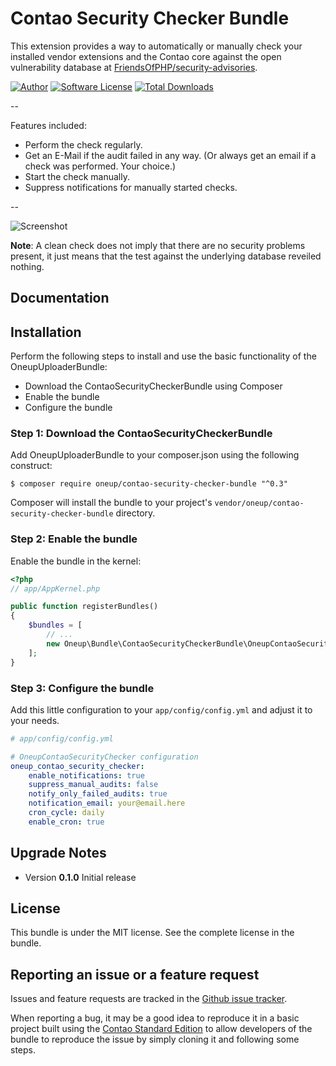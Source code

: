 Contao Security Checker Bundle
==============================

This extension provides a way to automatically or manually check your installed vendor extensions and the Contao core against the open vulnerability database at [FriendsOfPHP/security-advisories](https://github.com/FriendsOfPHP/security-advisories).

[![Author](http://img.shields.io/badge/author-@1upgmbh-blue.svg?style=flat-square)](https://twitter.com/1upgmbh)
[![Software License](http://img.shields.io/badge/license-MIT-brightgreen.svg?style=flat-square)](LICENSE)
[![Total Downloads](http://img.shields.io/packagist/dt/oneup/contao-security-checker-bundle.svg?style=flat-square)](https://packagist.org/packages/oneup/contao-security-checker-bundle)

-- 

Features included:
* Perform the check regularly.
* Get an E-Mail if the audit failed in any way. (Or always get an email if a check was performed. Your choice.)
* Start the check manually.
* Suppress notifications for manually started checks.

--

![Screenshot](https://cloud.githubusercontent.com/assets/754921/15356457/11e74f6e-1cf9-11e6-9d63-a13de0ef31b3.png)

**Note**: A clean check does not imply that there are no security problems present, it just means that the test against the underlying database reveiled nothing.

Documentation
-------------

## Installation

Perform the following steps to install and use the basic functionality of the OneupUploaderBundle:

* Download the ContaoSecurityCheckerBundle using Composer
* Enable the bundle
* Configure the bundle

### Step 1: Download the ContaoSecurityCheckerBundle

Add OneupUploaderBundle to your composer.json using the following construct:

    $ composer require oneup/contao-security-checker-bundle "^0.3"

Composer will install the bundle to your project's ``vendor/oneup/contao-security-checker-bundle`` directory.

### Step 2: Enable the bundle

Enable the bundle in the kernel:

``` php
<?php
// app/AppKernel.php

public function registerBundles()
{
    $bundles = [
        // ...
        new Oneup\Bundle\ContaoSecurityCheckerBundle\OneupContaoSecurityCheckerBundle(),
    ];
}
```

### Step 3: Configure the bundle

Add this little configuration to your `app/config/config.yml` and adjust it to your needs.

```yaml
# app/config/config.yml

# OneupContaoSecurityChecker configuration
oneup_contao_security_checker:
    enable_notifications: true
    suppress_manual_audits: false
    notify_only_failed_audits: true
    notification_email: your@email.here
    cron_cycle: daily
    enable_cron: true
```

Upgrade Notes
-------------
* Version **0.1.0** Initial release

License
-------

This bundle is under the MIT license. See the complete license in the bundle.


Reporting an issue or a feature request
---------------------------------------

Issues and feature requests are tracked in the [Github issue tracker](https://github.com/1up-lab/contao-security-checker-bundle/issues).

When reporting a bug, it may be a good idea to reproduce it in a basic project
built using the [Contao Standard Edition](https://github.com/contao/standard-edition)
to allow developers of the bundle to reproduce the issue by simply cloning it
and following some steps.
